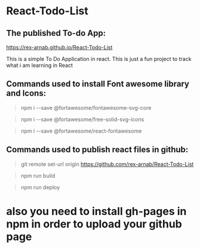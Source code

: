 # React-Todo-List

## The published To-do App:
https://rex-arnab.github.io/React-Todo-List

This is a simple To Do Application in react.
This is just a fun project to track what i am learning in React

## Commands used to install Font awesome library and Icons:

> npm i --save @fortawesome/fontawesome-svg-core

> npm i --save @fortawesome/free-solid-svg-icons

> npm i --save @fortawesome/react-fontawesome

## Commands used to publish react files in github:
> git remote set-url origin https://github.com/rex-arnab/React-Todo-List

> npm run build

> npm run deploy
# also you need to install gh-pages in npm in order to upload your github page
